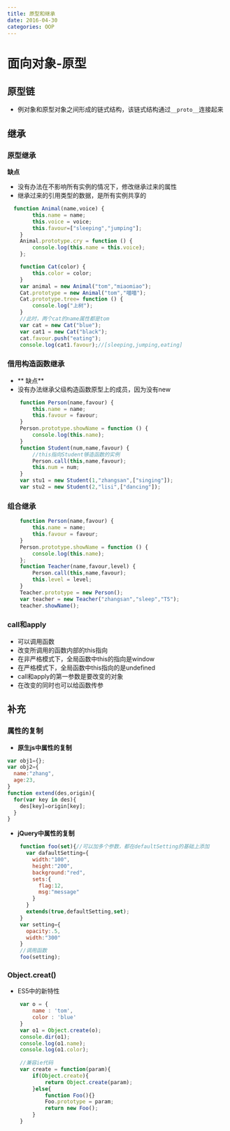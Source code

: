 ```yaml
---
title: 原型和继承
date: 2016-04-30
categories: OOP
---
```


# 面向对象-原型

## 原型链
* 例对象和原型对象之间形成的链式结构，该链式结构通过`__proto__`连接起来
## 继承
### 原型继承
**缺点**
* 没有办法在不影响所有实例的情况下，修改继承过来的属性
* 继承过来的引用类型的数据，是所有实例共享的
```javascript
  function Animal(name,voice) {
        this.name = name;
        this.voice = voice;
        this.favour=["sleeping","jumping"];
    }
    Animal.prototype.cry = function () {
        console.log(this.name = this.voice);
    };

    function Cat(color) {
        this.color = color;
    }
    var animal = new Animal("tom","miaomiao");
  	Cat.prototype = new Animal("tom","喵喵");
    Cat.prototype.tree= function () {
        console.log("上树");
    }
    //此时，两个cat的name属性都是tom
    var cat = new Cat("blue");
    var cat1 = new Cat("black");
    cat.favour.push("eating");
    console.log(cat1.favour);//[sleeping,jumping,eating]
```
### 借用构造函数继承
* ** 缺点**
* 没有办法继承父级构造函数原型上的成员，因为没有new
```javascript
 	function Person(name,favour) {
        this.name = name;
        this.favour = favour;
    }
    Person.prototype.showName = function () {
        console.log(this.name);
    }
    function Student(num,name,favour) {
        //this指向Student够造函数的实例
        Person.call(this,name,favour);
        this.num = num;
    }
    var stu1 = new Student(1,"zhangsan",["singing"]);
    var stu2 = new Student(2,"lisi",["dancing"]);
```
### 组合继承
```javascript
	function Person(name,favour) {
        this.name = name;
        this.favour = favour;
    }
    Person.prototype.showName = function () {
        console.log(this.name);
    };
    function Teacher(name,favour,level) {
        Person.call(this,name,favour);
        this.level = level;
    }
    Teacher.prototype = new Person();
    var teacher = new Teacher("zhangsan","sleep","T5");
    teacher.showName();
```

### call和apply
* 可以调用函数
* 改变所调用的函数内部的this指向
* 在非严格模式下，全局函数中this的指向是window
* 在严格模式下，全局函数中this指向的是undefined
* call和apply的第一参数是要改变的对象
* 在改变的同时也可以给函数传参 
## 补充
### 属性的复制
* **原生js中属性的复制**
```javascript
var obj1={};
var obj2={
  name:"zhang",
  age:23,
}
function extend(des,origin){
  for(var key in des){
    des[key]=origin[key];
  }
}
```
* **jQuery中属性的复制**
```javascript
	function foo(set){//可以加多个参数，都在defaultSetting的基础上添加
      var dafaultSetting={
        width:"100",
        height:"200",
        background:"red",
        sets:{
          flag:12,
          msg:"message"
        }
      }
      extends(true,defaultSetting,set);
	}
	var setting={
      opacity:.5,
      width:"300"
	}
	//调用函数
	foo(setting);
```
### Object.creat()
* ES5中的新特性
```javascript
	var o = {
        name : 'tom',
        color : 'blue'
    }
    var o1 = Object.create(o);
    console.dir(o1);
    console.log(o1.name);
    console.log(o1.color);
    
    //兼容ie代码
    var create = function(param){
        if(Object.create){
            return Object.create(param);
        }else{
            function Foo(){}
            Foo.prototype = param;
            return new Foo();
        }
    }
```
